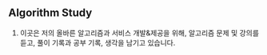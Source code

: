 ## Algorithm Study

1. 이곳은 저의 올바른 알고리즘과 서비스 개발&제공을 위해, 알고리즘 문제 및 강의를 듣고, 풀이 기록과 공부 기록, 생각을 남기고 있습니다.